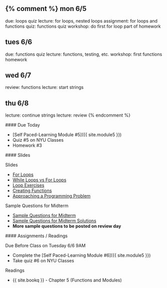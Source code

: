 {% comment %}
mon 6/5
-----
due: loops quiz
lecture: for loops, nested loops
assignment: for loops and functions
quiz: functions quiz
workshop: do first for loop part of homework

tues 6/6
-----
due: functions quiz
lecture: functions, testing, etc.
workshop: first functions homework

wed 6/7
-----
review: functions
lecture: start strings

thu 6/8
-----
lecture: continue strings
lecture: review
{% endcomment %}

<article class="due" markdown="block">
#### Due Today

* [Self Paced-Learning Module #5]({{ site.module5 }})
* Quiz #5 on NYU Classes
* Homework #3

<!--
* Homework
-->

</article>

<article class="slides" markdown="block">
#### Slides

Slides

* [For Loops](classes/08/for.html)
* [While Loops vs For Loops](classes/09/vs.html)
* [Loop Exercises](classes/09/loop-exercises.html)
* [Creating Functions](classes/12/returning_values.html)
* [Approaching a Programming Problem](classes/12/dicewars.html)

Sample Questions for Midterm

* [Sample Questions for Midterm](resources/handouts/midterm_1/midterm_1_practice.pdf)
* [Sample Questions for Midterm Solutions](resources/handouts/midterm_1/midterm_1_practice_solutions.pdf)
* __More sample questions to be posted on review day__ 

<!--
* [Slides](classes/01/intro.html)
-->

</article>

<article class="assignments" markdown="block">
#### Assignments / Readings		

Due Before Class on Tuesday 6/6 9AM

* Complete the [Self Paced-Learning Module #6]({{ site.module5 }})
* Take quiz #6 on NYU Classes

Readings

* {{ site.bookq }} - Chapter 5 (Functions and Modules)

</article>

